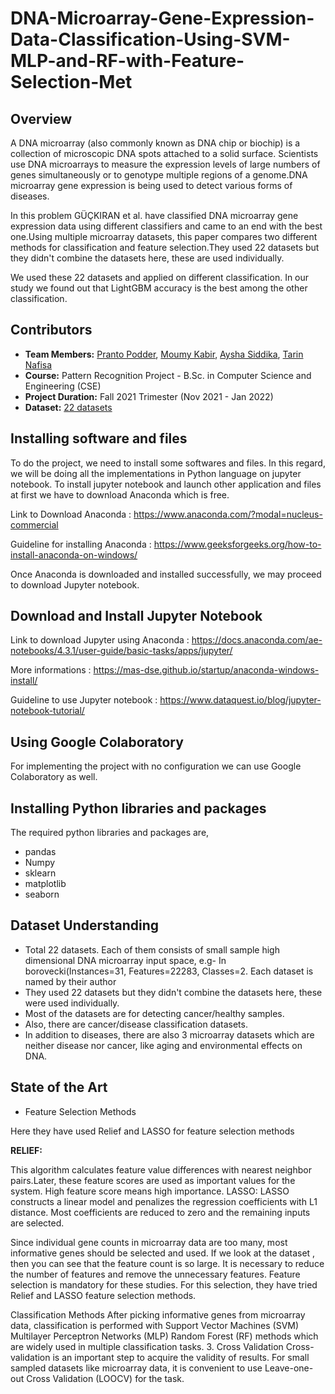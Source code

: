 # DNA-Microarray-Gene-Expression-Data-Classification-Using-SVM-MLP-and-RF-with-Feature-Selection-Met

## Overview
A DNA microarray (also commonly known as DNA chip or biochip) is a collection of microscopic DNA spots attached to a solid surface. Scientists use DNA microarrays to measure the expression levels of large numbers of genes simultaneously or to genotype multiple regions of a genome.DNA microarray gene expression is being used to detect various forms of diseases. 

In this problem GÜÇKIRAN et al. have classified DNA microarray gene expression data using different classifiers and came to an end with the best one.Using multiple microarray datasets, this paper compares two different methods for classification and feature selection.They used 22 datasets but they didn't combine the datasets here, these are used individually.

We used these 22 datasets and applied on different classification. In our study we found out that LightGBM accuracy is the best among the other classification.


## Contributors
- **Team Members:** [Pranto Podder](https://www.linkedin.com/in/pranto-podder/), [Moumy Kabir](https://www.linkedin.com/in/moumy-kabir-156a0a232/), [Aysha Siddika](https://www.linkedin.com/in/aysha-siddika-577ba5224/), [Tarin Nafisa](https://www.linkedin.com/in/tarin-nafisa-b174031a9/)
- **Course:** Pattern Recognition Project - B.Sc. in Computer Science and Engineering (CSE)
- **Project Duration:** Fall 2021 Trimester (Nov 2021 - Jan 2022)
- **Dataset:** [22 datasets](https://drive.google.com/drive/folders/1_fn0GqGQJAbpqHfLQVDrIeWWSJgIpLmZ?usp=sharing)

## Installing software and files
To do the project, we need to install some softwares and files. In this regard, we will be doing all the implementations in Python language on jupyter notebook. To install jupyter notebook and launch other application and files at first we have to download Anaconda which is free.

Link to Download Anaconda : https://www.anaconda.com/?modal=nucleus-commercial

Guideline for installing Anaconda : https://www.geeksforgeeks.org/how-to-install-anaconda-on-windows/

Once Anaconda is downloaded and installed successfully, we may proceed to download Jupyter notebook.

## Download and Install Jupyter Notebook
Link to download Jupyter using Anaconda : https://docs.anaconda.com/ae-notebooks/4.3.1/user-guide/basic-tasks/apps/jupyter/

More informations : https://mas-dse.github.io/startup/anaconda-windows-install/

Guideline to use Jupyter notebook : https://www.dataquest.io/blog/jupyter-notebook-tutorial/

## Using Google Colaboratory
For implementing the project with no configuration we can use Google Colaboratory as well.

## Installing Python libraries and packages
The required python libraries and packages are,
- pandas
- Numpy
- sklearn
- matplotlib
- seaborn

## Dataset Understanding
* Total 22 datasets. Each of them consists of small sample high dimensional DNA microarray input space, e.g- In borovecki(Instances=31, Features=22283, Classes=2. Each dataset is named by their author
* They used 22 datasets but they didn't combine the datasets here, these were used individually.
* Most of the datasets are for detecting cancer/healthy samples. 
* Also, there are cancer/disease classification datasets.
* In addition to diseases, there are also 3 microarray datasets which are neither disease nor cancer, like aging and environmental effects on DNA.

## State of the Art

* Feature Selection Methods 

Here they have used Relief and LASSO for feature selection methods

**RELIEF:**

This algorithm calculates feature value differences with nearest neighbor pairs.Later, these feature scores are used as important values for the system. High feature score means high importance.
LASSO:
LASSO constructs a linear model and penalizes the regression coefficients with L1 distance. Most coefficients are reduced to zero and the remaining inputs are selected.

Since individual gene counts in microarray data are too many, most informative genes should be selected and used. 
If we look at the dataset , then you can see that the feature count is so large. It is necessary to reduce the number of features and remove the unnecessary features.
 Feature selection is mandatory for these studies.
For this selection, they have tried Relief and LASSO feature selection methods.
            




 
Classification Methods
After picking informative genes from microarray data, classification is performed   with 
Support Vector Machines (SVM)
Multilayer Perceptron Networks (MLP) 
Random Forest (RF) methods  which are widely used in multiple classification tasks.
      3.  Cross Validation
Cross-validation is an important step to acquire the validity of results. For small sampled datasets like microarray data, it is convenient to use 
Leave-one-out Cross Validation (LOOCV) for the task. 
